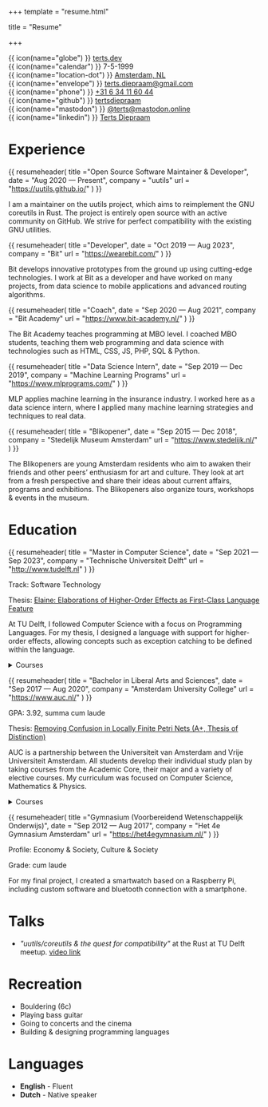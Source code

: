 +++
template = "resume.html"

title = "Resume"

+++

<div class="social">
    <div>
        {{ icon(name="globe") }}
        <a href="https://terts.dev">terts.dev</a>
    </div>
    <div>
        {{ icon(name="calendar") }}
        <span>7-5-1999</span>
    </div>
    <div>
        {{ icon(name="location-dot") }}
        <a href="https://www.openstreetmap.org/relation/47811#map=12/52.3546/4.9181">Amsterdam, NL</a>
    </div>
    <div>
        {{ icon(name="envelope") }}
        <a href="mailto:terts.diepraam@gmail.com">terts.diepraam@gmail.com</a>
    </div>
    <div>
        {{ icon(name="phone") }}
        <a href="tel:+31 6 34 11 60 44">+31 6 34 11 60 44</a>
    </div>
    <div>
        {{ icon(name="github") }}
        <a href="http://github.com/tertsdiepraam">tertsdiepraam</a>
    </div>
    <div>
        {{ icon(name="mastodon") }}
        <a href="https://mastodon.online/@terts">@terts@mastodon.online</a>
    </div>
    <div>
        {{ icon(name="linkedin") }}
        <a href="https://www.linkedin.com/in/terts-diepraam-6b058097/">Terts Diepraam</a>
    </div>
</div>

# Experience

{{ resumeheader(
    title ="Open Source Software Maintainer & Developer",
    date = "Aug 2020 —  Present",
    company = "uutils"
    url = "https://uutils.github.io/"
) }}

I am a maintainer on the uutils project, which aims to reimplement the GNU coreutils in Rust. The project is entirely open source with an active community on GitHub. We strive for perfect compatibility with the existing GNU utilities.

{{ resumeheader(
    title ="Developer",
    date = "Oct 2019 —  Aug 2023",
    company = "Bit"
    url = "https://wearebit.com/"
) }}

Bit develops innovative prototypes from the ground up using cutting-edge technologies. I work at Bit as a developer and have worked on many projects, from data science to mobile applications and advanced routing algorithms.

{{ resumeheader(
    title ="Coach",
    date = "Sep 2020 —  Aug 2021",
    company = "Bit Academy"
    url = "https://www.bit-academy.nl/"
) }}

The Bit Academy teaches programming at MBO level. I coached MBO students, teaching them web programming and data science with technologies such as HTML, CSS, JS, PHP, SQL & Python.

{{ resumeheader(
    title ="Data Science Intern",
    date = "Sep 2019 —  Dec 2019",
    company = "Machine Learning Programs"
    url = "https://www.mlprograms.com/"
) }}

MLP applies machine learning in the insurance industry. I worked here as a data science intern, where I applied many machine learning strategies and techniques to real data.

{{ resumeheader(
    title = "Blikopener",
    date = "Sep 2015 —  Dec 2018",
    company = "Stedelijk Museum Amsterdam"
    url = "https://www.stedelijk.nl/"
) }}

The Blikopeners are young Amsterdam residents who aim to awaken their friends and other peers’ enthusiasm for art and culture. They look at art from a fresh perspective and share their ideas about current affairs, programs and exhibitions. The Blikopeners also organize tours, workshops & events in the museum.

# Education

{{ resumeheader(
    title = "Master in Computer Science",
    date = "Sep 2021 — Sep 2023",
    company = "Technische Universiteit Delft"
    url = "http://www.tudelft.nl"
) }}

Track: Software Technology

Thesis: 
[Elaine: Elaborations of Higher-Order Effects as First-Class Language Feature](https://repository.tudelft.nl/islandora/object/uuid%3Af6c38be6-853f-499b-aa4e-cfa2ce219bf5)

At TU Delft, I followed Computer Science with a focus on Programming Languages. For my thesis, I designed a language with support for higher-order effects, allowing concepts such as exception catching to be defined within the language.

<details>
<summary>Courses</summary>

- Seminar Programming Languages
- Software Verification
- Compiler Construction A
- Compiler Construction B
- Language-Based Software Security
- Analysis of Concurrent and Distributed Programs
- Category Theory for Programmers
- Introduction to High Performance Computing
- Data Visualization
- Distributed Algorithms
- 3D Computer Graphics and Animation
- Security and Cryptography
- Seminar Computer Graphics
- Advanced Algorithms
- System Validation

</details>

{{ resumeheader(
    title = "Bachelor in Liberal Arts and Sciences",
    date = "Sep 2017 — Aug 2020",
    company = "Amsterdam University College"
    url = "https://www.auc.nl/"
) }}

GPA: 3.92, summa cum laude

Thesis: [Removing Confusion in Locally Finite Petri Nets (A+, Thesis of Distinction)](/Terts_Diepraam_Thesis.pdf)

AUC is a partnership between the Universiteit van Amsterdam and Vrije Universiteit Amsterdam. All students develop their individual study plan by taking courses from the Academic Core, their major and a variety of elective courses. My curriculum was focused on Computer Science, Mathematics & Physics.

<details>
    <summary>Courses</summary>

- Introduction to Physics
- Calculus
- Theme Course: Information, Communication & Cognition: Introduction
- Academic Writing Skills
- Spanish A1
- Logic, Information Flow and Argumentation
- Introduction to Chemistry
- Linear Algebra
- Electricity & Magnetism
- Statistics for Sciences
- Global Identity Experience
- Thermodynamics
- Data Structure & Algorithms
- Vector Calculus
- Quantum Physics
- Big Questions in Future Society
- Spanish A2
- Advanced Research Writing
- Mathematical Logic
- Electrodynamics
- Astroparticle Physics
- Advanced Programming
- Physics Lab
- Machine Learning
- Discrete Mathematics & Algebra
- Mathematics of Physics
- Statistical Mechanics
- Theme Course: Quantum Information & Quantum Computing
- Modelling Real World Problems
    
</details>

{{ resumeheader(
    title ="Gymnasium (Voorbereidend Wetenschappelijk Onderwijs)",
    date = "Sep 2012 — Aug 2017",
    company = "Het 4e Gymnasium Amsterdam"
    url = "https://het4egymnasium.nl/"
) }}

Profile: Economy & Society, Culture & Society 

Grade: cum laude

For my final project, I created a smartwatch based on a Raspberry Pi, including custom software and bluetooth connection with a smartphone.

# Talks

- _"uutils/coreutils & the quest for compatibility"_ at the Rust at TU Delft meetup. [video link](https://www.youtube.com/watch?v=fu2sxy6OR54)

# Recreation

- Bouldering (6c)
- Playing bass guitar
- Going to concerts and the cinema
- Building & designing programming languages

# Languages

- **English** - Fluent
- **Dutch** - Native speaker
